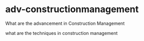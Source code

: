 # adv-constructionmanagement
What are the advancement in Construction Management

what are the techniques in construction management 
